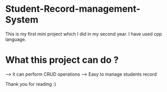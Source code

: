 # Student-Record-management-System
This is my first mini project which I did in my second year.
I have used cpp language.
# What this project can do ?
--> it can perform CRUD operations
--> Easy to manage students record

Thank you for reading :)
